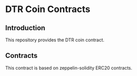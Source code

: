# DTR Coin Contracts

## Introduction

This repository provides the DTR coin contract.

## Contracts

This contract is based on zeppelin-solidity ERC20 contracts.

